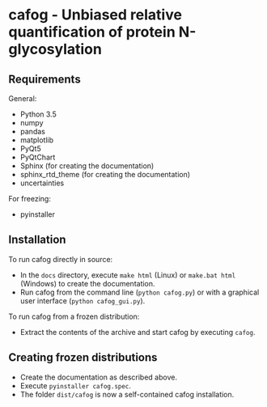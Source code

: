 # cafog - Unbiased relative quantification of protein N-glycosylation

## Requirements

General:

* Python 3.5
* numpy
* pandas
* matplotlib
* PyQt5
* PyQtChart
* Sphinx (for creating the documentation)
* sphinx_rtd_theme (for creating the documentation)
* uncertainties


For freezing:

* pyinstaller



## Installation

To run cafog directly in source:

* In the `docs` directory, execute `make html` (Linux) or `make.bat html` (Windows) to create the documentation.
* Run cafog from the command line (`python cafog.py`) or with a graphical user interface (`python cafog_gui.py`).

To run cafog from a frozen distribution:

* Extract the contents of the archive and start cafog by executing `cafog`.



## Creating frozen distributions

* Create the documentation as described above.
* Execute `pyinstaller cafog.spec`.
* The folder `dist/cafog` is now a self-contained cafog installation.
